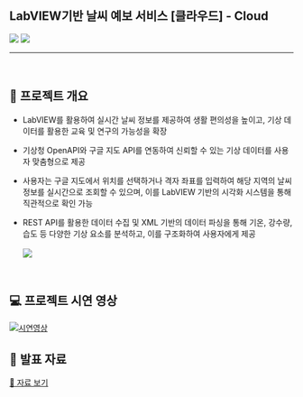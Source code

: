 ## LabVIEW기반 날씨 예보 서비스 [클라우드] - Cloud
<p> 
<img src="https://img.shields.io/badge/LabVIEW-FFDB00?style=flat-square&logo=labview&logoColor=white"/>
<img src="https://img.shields.io/badge/Google Maps-4285F4?style=flat-square&logo=googlemaps&logoColor=white"/>
</p>
<hr><br>

## 📑 프로젝트 개요
- LabVIEW를 활용하여 실시간 날씨 정보를 제공하여 생활 편의성을 높이고, 기상 데이터를 활용한 교육 및 연구의 가능성을 확장
- 기상청 OpenAPI와 구글 지도 API를 연동하여 신뢰할 수 있는 기상 데이터를 사용자 맞춤형으로 제공

- 사용자는 구글 지도에서 위치를 선택하거나 격자 좌표를 입력하여 해당 지역의 날씨 정보를 실시간으로 조회할 수 있으며, 이를 LabVIEW 기반의 시각화 시스템을 통해 직관적으로 확인 가능
- REST API를 활용한 데이터 수집 및 XML 기반의 데이터 파싱을 통해 기온, 강수량, 습도 등 다양한 기상 요소를 분석하고, 이를 구조화하여 사용자에게 제공<br><br>
<img src="libs/LavVIEW기반 날씨 예보 서비스_클라우드.jpg"> <br>
<br>

## 💻 프로젝트 시연 영상
[![시연영상](https://img.youtube.com/vi/mdFnKdle-kw/0.jpg)](https://youtu.be/mdFnKdle-kw)

## 💾 발표 자료 
<a href="https://github.com/0206cho/LabVIEW_Cloud/blob/main/libs/%E1%84%8E%E1%85%AC%E1%84%8C%E1%85%A9%E1%86%BC%E1%84%87%E1%85%A9%E1%84%80%E1%85%A9%E1%84%89%E1%85%A5.pdf">
  📄 자료 보기
</a>
